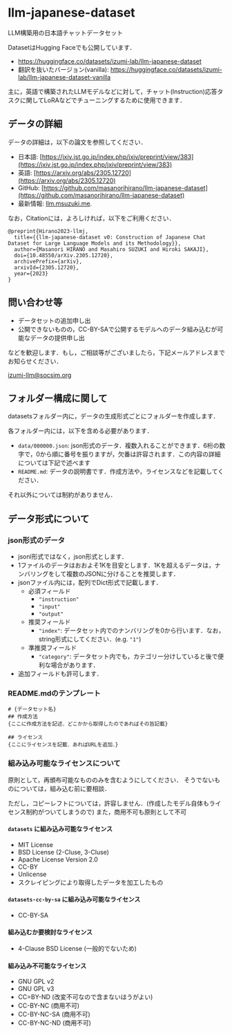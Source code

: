 # llm-japanese-dataset
LLM構築用の日本語チャットデータセット

DatasetはHugging Faceでも公開しています．

- https://huggingface.co/datasets/izumi-lab/llm-japanese-dataset
- 翻訳を抜いたバージョン(vanilla): https://huggingface.co/datasets/izumi-lab/llm-japanese-dataset-vanilla

主に，英語で構築されたLLMモデルなどに対して，チャット(Instruction)応答タスクに関してLoRAなどでチューニングするために使用できます．

## データの詳細

データの詳細は，以下の論文を参照してください．

- 日本語: [https://jxiv.jst.go.jp/index.php/jxiv/preprint/view/383](https://jxiv.jst.go.jp/index.php/jxiv/preprint/view/383)
- 英語: [https://arxiv.org/abs/2305.12720](https://arxiv.org/abs/2305.12720)
- GitHub: [https://github.com/masanorihirano/llm-japanese-dataset](https://github.com/masanorihirano/llm-japanese-dataset)
- 最新情報: [llm.msuzuki.me](https://llm.msuzuki.me).

なお，Citationには，よろしければ，以下をご利用ください．
```
@preprint{Hirano2023-llmj,
  title={{llm-japanese-dataset v0: Construction of Japanese Chat Dataset for Large Language Models and its Methodology}},
  author={Masanori HIRANO and Masahiro SUZUKI and Hiroki SAKAJI},
  doi={10.48550/arXiv.2305.12720},
  archivePrefix={arXiv},
  arxivId={2305.12720},
  year={2023}
}
```

## 問い合わせ等

 - データセットの追加申し出
 - 公開できないものの，CC-BY-SAで公開するモデルへのデータ組み込むが可能なデータの提供申し出

などを歓迎します．もし，ご相談等がございましたら，下記メールアドレスまでお知らせください．

izumi-llm@socsim.org

## フォルダー構成に関して
datasetsフォルダー内に，データの生成形式ごとにフォルダーを作成します．

各フォルダー内には，以下を含める必要があります．

 - `data/000000.json`: json形式のデータ．複数入れることができます．6桁の数字で，0から順に番号を振りますが，欠番は許容されます．この内容の詳細については下記で述べます
 - `README.md`: データの説明書です．作成方法や，ライセンスなどを記載してください．

それ以外については制約がありません．
## データ形式について
### json形式のデータ
 - jsonl形式ではなく，json形式とします．
 - 1ファイルのデータはおおよそ1Kを目安とします．1Kを超えるデータは，ナンバリングをして複数のJSONに分けることを推奨します．
 - jsonファイル内には，配列でDict形式で記載します．
   - 必須フィールド
     - `"instruction"`
     - `"input"`
     - `"output"`
   - 推奨フィールド
     - `"index"`: データセット内でのナンバリングを0から行います．なお，string形式にしてください．(e.g. `"1"`)
   - 準推奨フィールド
     - `"category"`: データセット内でも，カテゴリー分けしていると後で便利な場合があります．
  - 追加フィールドも許可します．

### README.mdのテンプレート
```
# {データセット名}
## 作成方法
{ここに作成方法を記述．どこかから取得したのであればその旨記載}

## ライセンス
{ここにライセンスを記載．あればURLを追加．}
```

### 組み込み可能なライセンスについて
原則として，再頒布可能なもののみを含むようにしてください．
そうでないものについては，組み込む前に要相談．

ただし，コピーレフトについては，許容しません．(作成したモデル自体もライセンス制約がついてしまうので)
また，商用不可も原則として不可

#### `datasets` に組み込み可能なライセンス
 - MIT License
 - BSD License (2-Cluse, 3-Cluse)
 - Apache License Version 2.0
 - CC-BY
 - Unlicense
 - スクレイピングにより取得したデータを加工したもの

#### `datasets-cc-by-sa` に組み込み可能なライセンス
 - CC-BY-SA
#### 組み込むか要検討なライセンス
 - 4-Clause BSD License (一般的でないため)
 
#### 組み込み不可能なライセンス
 - GNU GPL v2
 - GNU GPL v3
 - CC=BY-ND (改変不可なので含まないほうがよい)
 - CC-BY-NC (商用不可)
 - CC-BY-NC-SA (商用不可)
 - CC-BY-NC-ND (商用不可)

